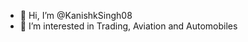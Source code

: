 - 👋 Hi, I’m @KanishkSingh08
- 👀 I’m interested in Trading, Aviation and Automobiles
<!---
KanishkSingh08/KanishkSingh08 is a ✨ special ✨ repository because its `README.md` (this file) appears on your GitHub profile.
You can click the Preview link to take a look at your changes.
--->
